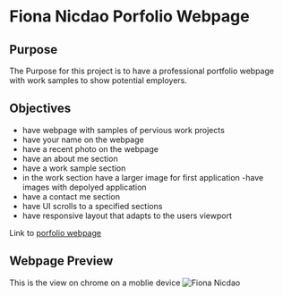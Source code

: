 # Fiona Nicdao Porfolio Webpage 

## Purpose
The Purpose for this project is to have a professional portfolio webpage with work samples to show potential employers. 

## Objectives 
- have webpage with samples of pervious work projects 
- have your name on the webpage
- have a recent photo on the webpage 
- have an about me section 
- have a work sample section
- in the work section have a larger image for first application 
-have images with depolyed application
- have a contact me section 
- have UI scrolls to a specified sections 
- have responsive layout that adapts to the users viewport

Link to [porfolio webpage](https://fiona1nicdao.github.io/portfolio/)

## Webpage Preview
This is the view on chrome on a moblie device
![Fiona Nicdao]()
